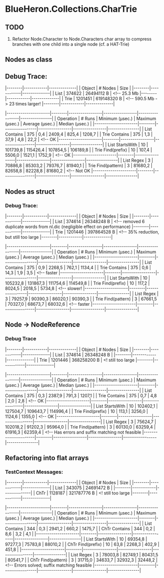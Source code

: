 ﻿# BlueHeron.Collections.CharTrie

## TODO

1. Refactor Node.Character to Node.Characters char array to compress branches with one child into a single node (cf. a HAT-Trie)

## Nodes as class

## Debug Trace:
|--------|------------|--------------|
| Object |    # Nodes |         Size |
|--------|------------|--------------|
|   List |     374622 |   26494112 B | <!--  25.3 Mb
|--------|------------|--------------|
|   Trie |    1201451 |  619148320 B | <!-- 590.5 Mb -> 23 times larger!
|--------|------------|--------------|

|----------------------|--------|-----------------|-----------------|-----------------|----------------|
|            Operation | # Runs | Minimum (µsec.) | Maximum (µsec.) | Average (µsec.) | Median (µsec.) |
|----------------------|--------|-----------------|-----------------|-----------------|----------------|
|        List Contains |    375 |             0,4 |          2409,4 |           825,4 |         1208,7 |
|        Trie Contains |    375 |             1,3 |            37,9 |             4,8 |           22,2 | <!-- OK
|----------------------|--------|-----------------|-----------------|-----------------|----------------|
|      List StartsWith |     10 |        101739,8 |        115426,4 |        107854,5 |       106189,8 |
|    Trie Find(prefix) |     10 |           107,4 |          5506,0 |          1521,1 |         1752,9 | <!-- OK
|----------------------|--------|-----------------|-----------------|-----------------|----------------|
|           List Regex |      3 |         70886,8 |         85303,2 |         79376,7 |        81940,1 |
|   Trie Find(pattern) |      3 |         81680,2 |         82658,8 |         82228,8 |        81680,2 | <!-- Not OK
|----------------------|--------|-----------------|-----------------|-----------------|----------------|

## Nodes as struct

### Debug Trace:
|--------|------------|--------------|
| Object |    # Nodes |         Size |
|--------|------------|--------------|
|   List |     374614 |   26348248 B | <!-- removed 6 duplicate words from nl.dic (negligible effect on performance)
|--------|------------|--------------|
|   Trie |    1201446 |  397864528 B | <!-- 35% reduction, but still too large
|--------|------------|--------------|

|----------------------|--------|-----------------|-----------------|-----------------|----------------|
|            Operation | # Runs | Minimum (µsec.) | Maximum (µsec.) | Average (µsec.) | Median (µsec.) |
|----------------------|--------|-----------------|-----------------|-----------------|----------------|
|        List Contains |    375 |             0,9 |          2268,5 |           762,1 |         1134,4 |
|        Trie Contains |    375 |             0,6 |            14,3 |             1,9 |            3,5 | <!-- faster
|----------------------|--------|-----------------|-----------------|-----------------|----------------|
|      List StartsWith |     10 |        105232,8 |        131867,3 |        111754,6 |       114549,8 |
|    Trie Find(prefix) |     10 |           117,2 |          8024,5 |          2018,5 |         5734,8 | <!-- slower!
|----------------------|--------|-----------------|-----------------|-----------------|----------------|
|           List Regex |      3 |         79257,9 |         90390,3 |         86020,1 |        90390,3 |
|   Trie Find(pattern) |      3 |         67661,5 |         70327,0 |         68673,7 |        68032,6 | <!-- faster
|----------------------|--------|-----------------|-----------------|-----------------|----------------|

## Node -> NodeReference

### Debug Trace
|--------|------------|--------------|
| Object |    # Nodes |         Size |
|--------|------------|--------------|
|   List |     374614 |   26348248 B |
|--------|------------|--------------|
|   Trie |    1201446 |  368258200 B | <! still too large
|--------|------------|--------------|

|----------------------|--------|-----------------|-----------------|-----------------|----------------|
|            Operation | # Runs | Minimum (µsec.) | Maximum (µsec.) | Average (µsec.) | Median (µsec.) |
|----------------------|--------|-----------------|-----------------|-----------------|----------------|
|        List Contains |    375 |             0,3 |          2387,9 |           791,3 |         1207,1 |
|        Trie Contains |    375 |             0,7 |             4,8 |             2,0 |            2,8 | <!-- OK
|----------------------|--------|-----------------|-----------------|-----------------|----------------|
|      List StartsWith |     10 |        102402,1 |        127504,7 |        109643,7 |       114996,4 |
|    Trie Find(prefix) |     10 |           113,1 |          3256,0 |          1124,6 |         1355,0 | <!-- OK
|----------------------|--------|-----------------|-----------------|-----------------|----------------|
|           List Regex |      3 |         75624,7 |        102018,2 |         91202,3 |        95964,0 |
|   Trie Find(pattern) |      3 |         60130,0 |         63259,4 |         61916,3 |        62359,4 | <!-- Has errors and suffix matching not feasible
|----------------------|--------|-----------------|-----------------|-----------------|----------------|

## Refactoring into flat arrays

### TestContext Messages:
|--------|------------|--------------|
| Object |    # Nodes |         Size |
|--------|------------|--------------|
|   List |     343075 |   24691472 B |
|--------|------------|--------------|
|   ChTr |    1128187 |  321787776 B | <! still too large
|--------|------------|--------------|

|----------------------|--------|-----------------|-----------------|-----------------|----------------|
|            Operation | # Runs | Minimum (µsec.) | Maximum (µsec.) | Average (µsec.) | Median (µsec.) |
|----------------------|--------|-----------------|-----------------|-----------------|----------------|
|        List Contains |    344 |             0,3 |          2941,2 |           660,2 |         1475,7 |
|        ChTr Contains |    344 |             0,2 |             8,6 |             3,2 |            4,1 |
|----------------------|--------|-----------------|-----------------|-----------------|----------------|
|      List StartsWith |     10 |         69354,8 |         97277,3 |         75783,8 |        88010,2 |
|    ChTr Find(prefix) |     10 |            63,8 |          2268,3 |           402,9 |          451,8 |
|----------------------|--------|-----------------|-----------------|-----------------|----------------|
|           List Regex |      3 |         78003,8 |         82749,1 |         80431,5 |        80541,7 |
|   ChTr Find(pattern) |      3 |         31715,0 |         34633,7 |         32932,3 |        32448,2 | <!-- Errors solved; suffix matching feasible
|----------------------|--------|-----------------|-----------------|-----------------|----------------|